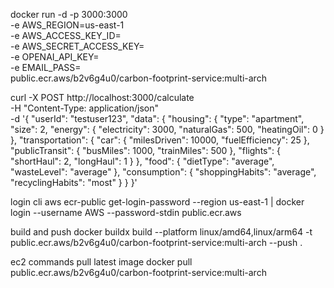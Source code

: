 docker run -d -p 3000:3000 \
 -e AWS_REGION=us-east-1 \
 -e AWS_ACCESS_KEY_ID= \
 -e AWS_SECRET_ACCESS_KEY= \
 -e OPENAI_API_KEY= \
 -e EMAIL_PASS= \
 public.ecr.aws/b2v6g4u0/carbon-footprint-service:multi-arch

curl -X POST http://localhost:3000/calculate \
 -H "Content-Type: application/json" \
 -d '{
"userId": "testuser123",
"data": {
"housing": {
"type": "apartment",
"size": 2,
"energy": {
"electricity": 3000,
"naturalGas": 500,
"heatingOil": 0
}
},
"transportation": {
"car": {
"milesDriven": 10000,
"fuelEfficiency": 25
},
"publicTransit": {
"busMiles": 1000,
"trainMiles": 500
},
"flights": {
"shortHaul": 2,
"longHaul": 1
}
},
"food": {
"dietType": "average",
"wasteLevel": "average"
},
"consumption": {
"shoppingHabits": "average",
"recyclingHabits": "most"
}
}
}'

login cli
aws ecr-public get-login-password --region us-east-1 | docker login --username AWS --password-stdin public.ecr.aws

build and push
docker buildx build --platform linux/amd64,linux/arm64 -t public.ecr.aws/b2v6g4u0/carbon-footprint-service:multi-arch --push .

ec2 commands
pull latest image
docker pull public.ecr.aws/b2v6g4u0/carbon-footprint-service:multi-arch
